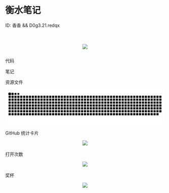 

# 衡水笔记

ID: 香香 && D0g3.21.redqx



<h1 align="center"> <a href="https://github.com/redqx/redqx.github.io/blob/master/README.md"> <img src="https://readme-typing-svg.herokuapp.com/?lines= 道之若极,行必有格;点击我前往wiki!&center=true&size=27"> </a> </h1>



代码

笔记

资源文件





<picture>
  <source
    media="(prefers-color-scheme: dark)"
    srcset="https://raw.githubusercontent.com/platane/snk/output/github-contribution-grid-snake-dark.svg"
  />
  <source
    media="(prefers-color-scheme: light)"
    srcset="https://raw.githubusercontent.com/platane/snk/output/github-contribution-grid-snake.svg"
  />
  <img
    alt="github contribution grid snake animation"
    src="https://raw.githubusercontent.com/platane/snk/output/github-contribution-grid-snake.svg"
  />
</picture>


GitHub 统计卡片

<div align="center"> <img height="137px" src="https://github-readme-stats.vercel.app/api?username=redqx&hide_title=true&hide_border=true&show_icons=trueline_height=21&text_color=000&icon_color=000&bg_color=0,ea6161,ffc64d,fffc4d,52fa5a&theme=graywhite" /> </div>



打开次数

<div align="center"> <img src="https://github-readme-streak-stats.herokuapp.com/?user=redqx" /> </div>





奖杯

<div align="center"> <img src="https://github-profile-trophy.vercel.app/?username=redqx" /> </div>





